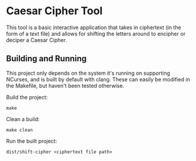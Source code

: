 # Caesar Cipher Tool

This tool is a basic interactive application that takes in ciphertext (in the
form of a text file) and allows for shifting the letters around to encipher or
deciper a Caesar Cipher.

## Building and Running

This project only depends on the system it's running on supporting NCurses, and
is built by default with clang. These can easily be modified in the Makefile,
but haven't been tested otherwise.

Build the project:

```shell
make
```

Clean a build:

```shell
make clean
```

Run the built project:

```shell
dist/shift-cipher <ciphertext file path>
```
